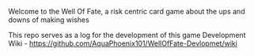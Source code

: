 Welcome to the Well Of Fate, a risk centric card game about the ups and downs of making wishes

This repo serves as a log for the development of this game
Development Wiki - https://github.com/AquaPhoenix101/WellOfFate-Devlopmet/wiki
